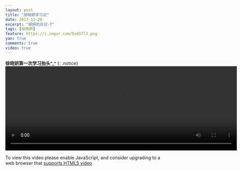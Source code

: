 ```yaml
---
layout: post
title: "徐晓妍学习记"
date: 2017-11-20
excerpt: "妍妍的日记-7"
tags: [徐晓妍]
feature: https://i.imgur.com/Ds6S7lJ.png
yan: true
comments: true
video: true
---
```


**徐晓妍第一次学习抬头^_^**
{: .notice}
<video id="my-video" class="video-js" controls preload="auto" width="722" height="264" data-setup="{}">
    <source src="{{ site.staticUrl }}/yanyan/video/yanyan.mp4" type='video/mp4'>
    <p class="vjs-no-js">
      To view this video please enable JavaScript, and consider upgrading to a web browser that
      <a href="http://videojs.com/html5-video-support/" target="_blank">supports HTML5 video</a>
    </p>
  </video>
